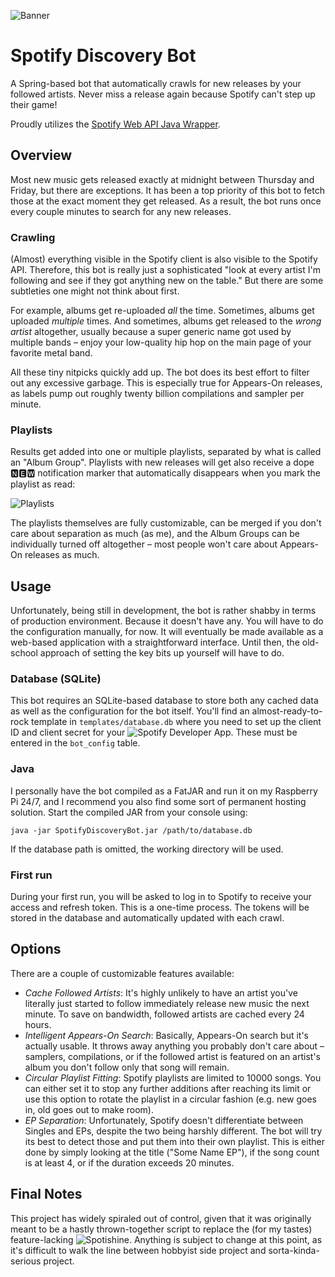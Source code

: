 ![Banner](https://i.imgur.com/PLKEDro.png)

# Spotify Discovery Bot
A Spring-based bot that automatically crawls for new releases by your followed artists. Never miss a release again because Spotify can't step up their game!

Proudly utilizes the [Spotify Web API Java Wrapper](https://github.com/thelinmichael/spotify-web-api-java).

## Overview
Most new music gets released exactly at midnight between Thursday and Friday, but there are exceptions. It has been a top priority of this bot to fetch those at the exact moment they get released. As a result, the bot runs once every couple minutes to search for any new releases.

### Crawling
(Almost) everything visible in the Spotify client is also visible to the Spotify API. Therefore, this bot is really just a sophisticated "look at every artist I'm following and see if they got anything new on the table." But there are some subtleties one might not think about first.

For example, albums get re-uploaded _all_ the time. Sometimes, albums get uploaded _multiple_ times. And sometimes, albums get released to the _wrong artist_ altogether, usually because a super generic name got used by multiple bands – enjoy your low-quality hip hop on the main page of your favorite metal band.

All these tiny nitpicks quickly add up. The bot does its best effort to filter out any excessive garbage. This is especially true for Appears-On releases, as labels pump out roughly twenty billion compilations and sampler per minute.

### Playlists
Results get added into one or multiple playlists, separated by what is called an "Album Group". Playlists with new releases will get also receive a dope 🅽🅴🆆 notification marker that automatically disappears when you mark the playlist as read:

![Playlists](https://i.imgur.com/TG7keIF.png)

The playlists themselves are fully customizable, can be merged if you don't care about separation as much (as me), and the Album Groups can be individually turned off altogether – most people won't care about Appears-On releases as much.

## Usage
Unfortunately, being still in development, the bot is rather shabby in terms of production environment. Because it doesn't have any. You will have to do the configuration manually, for now. It will eventually be made available as a web-based application with a straightforward interface. Until then, the old-school approach of setting the key bits up yourself will have to do.

### Database (SQLite)
This bot requires an SQLite-based database to store both any cached data as well as the configuration for the bot itself. You'll find an almost-ready-to-rock template in `templates/database.db` where you need to set up the client ID and client secret for your ![Spotify Developer App](https://developer.spotify.com/dashboard). These must be entered in the `bot_config` table.

### Java
I personally have the bot compiled as a FatJAR and run it on my Raspberry Pi 24/7, and I recommend you also find some sort of permanent hosting solution. Start the compiled JAR from your console using:

```java -jar SpotifyDiscoveryBot.jar /path/to/database.db```

If the database path is omitted, the working directory will be used.

### First run
During your first run, you will be asked to log in to Spotify to receive your access and refresh token. This is a one-time process. The tokens will be stored in the database and automatically updated with each crawl.

## Options
There are a couple of customizable features available:
* *Cache Followed Artists*: It's highly unlikely to have an artist you've literally just started to follow immediately release new music the next minute. To save on bandwidth, followed artists are cached every 24 hours.
* *Intelligent Appears-On Search*: Basically, Appears-On search but it's actually usable. It throws away anything you probably don't care about – samplers, compilations, or if the followed artist is featured on an artist's album you don't follow only that song will remain.
* *Circular Playlist Fitting*: Spotify playlists are limited to 10000 songs. You can either set it to stop any further additions after reaching its limit or use this option to rotate the playlist in a circular fashion (e.g. new goes in, old goes out to make room).
* *EP Separation*: Unfortunately, Spotify doesn't differentiate between Singles and EPs, despite the two being harshly different. The bot will try its best to detect those and put them into their own playlist. This is either done by simply looking at the title ("Some Name EP"), if the song count is at least 4, or if the duration exceeds 20 minutes.

## Final Notes
This project has widely spiraled out of control, given that it was originally meant to be a hastly thrown-together script to replace the (for my tastes) feature-lacking ![Spotishine](https://www.spotishine.com). Anything is subject to change at this point, as it's difficult to walk the line between hobbyist side project and sorta-kinda-serious project.
